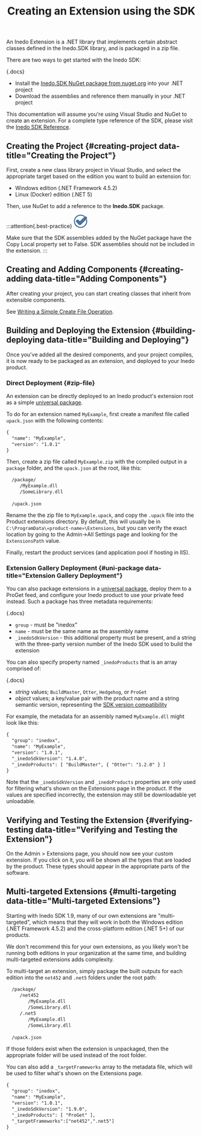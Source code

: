 ﻿---
title: Creating an Extension using the SDK
sequence: 20
keywords: inedo, inedo sdk
show-headings-in-nav: true
---

An Inedo Extension is a .NET library that implements certain abstract classes defined in the Inedo.SDK library, and is packaged in a zip file.

There are two ways to get started with the Inedo SDK:

{.docs}
- Install the [Inedo.SDK NuGet package from nuget.org](https://www.nuget.org/packages/Inedo.SDK/) into your .NET project
- Download the assemblies and reference them manually in your .NET project

This documentation will assume you're using Visual Studio and NuGet to create an extension. For a complete type reference of the SDK, please visit the [Inedo SDK Reference](https://inedo.com/support/sdk-reference/inedosdk).

## Creating the Project {#creating-project data-title="Creating the Project"}

First, create a new class library project in Visual Studio, and select the appropriate target based on the edition you want to build an extension for:

 * Windows edition (.NET Framework 4.5.2)
 * Linux (Docker)  edition (.NET 5)

Then, use NuGet to add a reference to the **Inedo.SDK** package.

:::attention{.best-practice}
![](/resources/images/icons/best-practices.png)

Make sure that the SDK assemblies added by the NuGet package have the Copy Local property set to False. SDK assemblies should not be included in the extension.
:::

## Creating and Adding Components {#creating-adding data-title="Adding Components"}

After creating your project, you can start creating classes that inherit from extensible components.

See [Writing a Simple Create File Operation](writing).

## Building and Deploying the Extension {#building-deploying data-title="Building and Deploying"}

Once you've added all the desired components, and your project compiles, it is now ready to be packaged as an extension, and deployed to your Inedo product. 

### Direct Deployment {#zip-file}

An extension can be directly deployed to an Inedo product's extension root as a simple [universal package](/docs/upack/universal-packages). 

To do for an extension named `MyExample`, first create a manifest file called `upack.json` with the following contents:

```
{
  "name": "MyExample",
  "version": "1.0.1"
}
```

Then, create a zip file called `MyExample.zip` with the compiled output in a `package` folder, and the `upack.json` at the root, like this:


```
  /package/
     /MyExample.dll
     /SomeLibrary.dll
  
  /upack.json
```

Rename the the zip file to `MyExample.upack`, and copy the `.upack` file into the Product extensions directory. By default, this will usually be in `C:\ProgramData\«product-name»\Extensions`, but you can verify the exact location by going to the Admin->All Settings page and looking for the `ExtensionsPath` value.

Finally, restart the product services (and application pool if hosting in IIS).

### Extension Gallery Deployment {#uni-package data-title="Extension Gallery Deployment"}

You can also package extensions in a [universal package](/docs/proget/core-concepts/packages#universal-package), deploy them to a ProGet feed, and configure your Inedo product to use your private feed instead. Such a package has three metadata requirements:

{.docs}
- `group` - must be "inedox"
- `name` - must be the same name as the assembly name
- `_inedoSdkVersion` - this additional property must be present, and a string with the three-party version number of the Inedo SDK used to build the extension

You can also specify property named `_inedoProducts` that is an array comprised of:

{.docs}
- *string* values; `BuildMaster`, `Otter`, `Hedgehog`, or `ProGet`
- *object* values;  a key/value pair with the product name and a string semantic version, representing the [SDK version compatibility](/docs/inedosdk/versions-release-notes#compatibility-ranges)

For example, the metadata for an assembly named `MyExample.dll` might look like this:

```
{
  "group": "inedox",
  "name": "MyExample",
  "version": "1.0.1",
  "_inedoSdkVersion": "1.4.0",
  "_inedoProducts": [ "BuildMaster", { "Otter": "1.2.0" } ]
}
```

Note that the `_inedoSdkVersion` and `_inedoProducts` properties are only used for filtering what's shown on the Extensions page in the product. If the values are specified incorrectly, the extension may still be downloadable yet unloadable.

## Verifying and Testing the Extension {#verifying-testing data-title="Verifying and Testing the Extension"}

On the Admin > Extensions page, you should now see your custom extension. If you click on it, you will be shown all the types that are loaded by the product. These types should appear in the appropriate parts of the software.

## Multi-targeted Extensions {#multi-targeting data-title="Multi-targeted Extensions"}

Starting with Inedo SDK 1.9, many of our own extensions are "multi-targeted", which means that they will work in both the Windows edition (.NET Framework 4.5.2) and the cross-platform edition (.NET 5+) of our products. 

We don't recommend this for your own extensions, as you likely won't be running both editions in your organization at the same time, and building multi-targeted extensions adds complexity.

To multi-target an extension, simply package the built outputs for each edition into the `net452` and `.net5` folders under the root path:

```
  /package/
     /net452 
        /MyExample.dll
        /SomeLibrary.dll
     /.net5
        /MyExample.dll
        /SomeLibrary.dll

  /upack.json
```

If those folders exist when the extension is unpackaged, then the appropriate folder will be used instead of the root folder. 

You can also add a `_targetFrameworks` array to the metadata file, which will be used to filter what's shown on the Extensions page.

```
{
  "group": "inedox",
  "name": "MyExample",
  "version": "1.0.1",
  "_inedoSdkVersion": "1.9.0",
  "_inedoProducts": [ "ProGet" ],
  "_targetFrameworks":["net452",".net5"]
}

